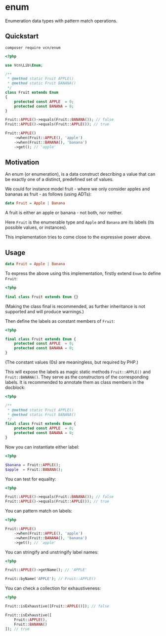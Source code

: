 # enum

Enumeration data types with pattern match operations.

## Quickstart

`composer require vcn/enum`

```php
<?php

use Vcn\Lib\Enum;

/**
 * @method static Fruit APPLE()
 * @method static Fruit BANANA()
 */
class Fruit extends Enum
{
    protected const APPLE  = 0;
    protected const BANANA = 0;
}

Fruit::APPLE()->equals(Fruit::BANANA()); // false
Fruit::APPLE()->equals(Fruit::APPLE()); // true

Fruit::APPLE()
    ->when(Fruit::APPLE(), 'apple')
    ->when(Fruit::BANANA(), 'banana')
    ->get(); // 'apple'
```

## Motivation

An enum (or enumeration), is a data construct describing a value that can be exactly one of a distinct, predefined set of values.

We could for instance model fruit - where we only consider apples and bananas as fruit - as follows (using ADTs):

```haskell
data Fruit = Apple | Banana
```

A fruit is either an apple or banana - not both, nor neither.

Here `Fruit` is the enumerable type and `Apple` and `Banana` are its labels (its possible values, or instances).

This implementation tries to come close to the expressive power above.

## Usage

```haskell
data Fruit = Apple | Banana
```

To express the above using this implementation, firstly extend `Enum` to define `Fruit`:

```php
<?php
 
final class Fruit extends Enum {}
```

(Making the class final is recommended, as further inheritance is not supported and will produce warnings.)         

Then define the labels as constant members of `Fruit`:

```php
<?php

final class Fruit extends Enum {
    protected const APPLE  = 0;
    protected const BANANA = 0;
}
```

(The constant values (0s) are meaningless, but required by PHP.)

This will expose the labels as magic static methods `Fruit::APPLE()` and `Fruit::BANANA()`.
They serve as the constructors of the corresponding labels.
It is recommended to annotate them as class members in the docblock:

```php
<?php

/**
 * @method static Fruit APPLE()
 * @method static Fruit BANANA()
 */
final class Fruit extends Enum {
    protected const APPLE  = 0;
    protected const BANANA = 0;
}
```

Now you can instantiate either label:

```php
<?php

$banana = Fruit::APPLE();
$apple  = Fruit::BANANA();
```

You can test for equality:

```php
<?php

Fruit::APPLE()->equals(Fruit::BANANA()); // false
Fruit::APPLE()->equals(Fruit::APPLE()); // true
```

You can pattern match on labels:

```php
<?php

Fruit::APPLE()
    ->when(Fruit::APPLE(), 'apple')
    ->when(Fruit::BANANA(), 'banana')
    ->get(); // 'apple'
```

You can stringify and unstringify label names:

```php
<?php

Fruit::APPLE()->getName(); // 'APPLE'

Fruit::byName('APPLE'); // Fruit::APPLE()
```

You can check a collection for exhaustiveness:

```php
<?php

Fruit::isExhaustive([Fruit::APPLE()]); // false

Fruit::isExhaustive([
    Fruit::APPLE(),
    Fruit::BANANA()
]); // true
```
